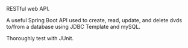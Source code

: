 RESTful web API.

A useful Spring Boot API used to create, read, update, and delete dvds to/from a database using JDBC Template and mySQL. 

Thoroughly test with JUnit.
